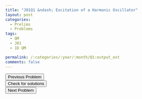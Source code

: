 ```yaml
---
title: "J01Q1 &ndash; Excitation of a Harmonic Oscillator"
layout: post
categories:
  - Prelims
  - Problems
tags:
  - QM
  - J01
  - 1D QM

permalink: /:categories/:year/:month/Q1:output_ext
comments: false
---
```

<object data="2001J1Q.pdf" type="application/pdf" width="100%" height="500"></object>

<div class='navbar'>
	<div float='left'><button onclick="window.location='E3.html'" >Previous Problem</button></div>
	<div float='center'><button onclick="window.location='https://princetonprelim.com/prelim/6/'">Check for solutions</button></div>
	<div float='right'><button onclick="window.location='Q2.html'" > Next Problem</button></div>
</div>
